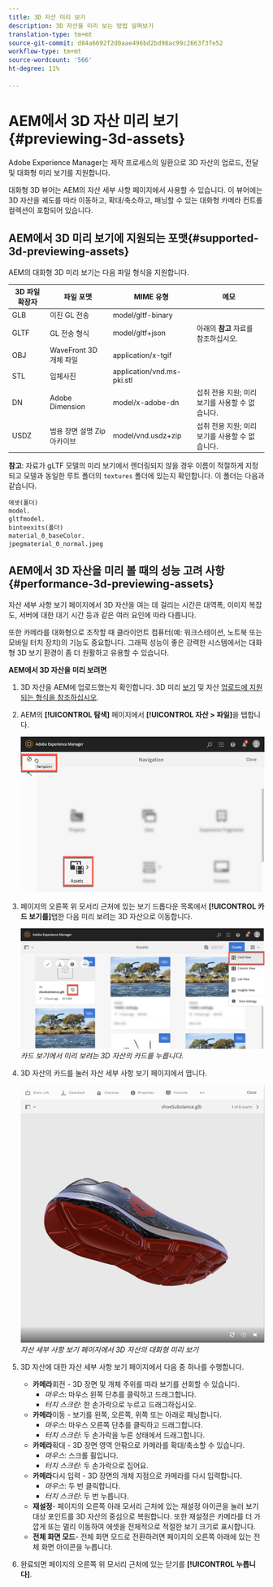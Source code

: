 ```yaml
---
title: 3D 자산 미리 보기
description: 3D 자산을 미리 보는 방법 살펴보기
translation-type: tm+mt
source-git-commit: d84a6692f2d0aae496bd2bd98ac99c2663f3fe52
workflow-type: tm+mt
source-wordcount: '566'
ht-degree: 11%

---
```



# AEM에서 3D 자산 미리 보기{#previewing-3d-assets}

Adobe Experience Manager는 제작 프로세스의 일환으로 3D 자산의 업로드, 전달 및 대화형 미리 보기를 지원합니다.

대화형 3D 뷰어는 AEM의 자산 세부 사항 페이지에서 사용할 수 있습니다. 이 뷰어에는 3D 자산을 궤도를 따라 이동하고, 확대/축소하고, 패닝할 수 있는 대화형 카메라 컨트롤 컬렉션이 포함되어 있습니다.

<!-- See also [Working with 3D assets in Dynamic Media](/help/assets/dynamic-media/assets-3d.md). -->

## AEM에서 3D 미리 보기에 지원되는 포맷{#supported-3d-previewing-assets}

AEM의 대화형 3D 미리 보기는 다음 파일 형식을 지원합니다.

| 3D 파일 확장자 | 파일 포맷 | MIME 유형 | 메모 |
|---|---|---|---|
| GLB | 이진 GL 전송 | model/gltf-binary |  |
| GLTF | GL 전송 형식 | model/gltf+json | 아래의 **참고** 자료를 참조하십시오. |
| OBJ | WaveFront 3D 개체 파일 | application/x-tgif |  |
| STL | 입체사진 | application/vnd.ms-pki.stl |  |
| DN | Adobe Dimension | model/x-adobe-dn | 섭취 전용 지원; 미리 보기를 사용할 수 없습니다. |
| USDZ | 범용 장면 설명 Zip 아카이브 | model/vnd.usdz+zip | 섭취 전용 지원; 미리 보기를 사용할 수 없습니다. |

**참고**: 자료가 gLTF 모델의 미리 보기에서 렌더링되지 않을 경우 이름이 적절하게 지정되고 모델과 동일한 루트 폴더의 `textures` 폴더에 있는지 확인합니다. 이 폴더는 다음과 같습니다.

    에셋(폴더)
    model.
    gltfmodel.
    binteexits(폴더)
    material_0_baseColor.
    jpegmaterial_0_normal.jpeg

## AEM에서 3D 자산을 미리 볼 때의 성능 고려 사항{#performance-3d-previewing-assets}

자산 세부 사항 보기 페이지에서 3D 자산을 여는 데 걸리는 시간은 대역폭, 이미지 복잡도, 서버에 대한 대기 시간 등과 같은 여러 요인에 따라 다릅니다.

또한 카메라를 대화형으로 조작할 때 클라이언트 컴퓨터(예: 워크스테이션, 노트북 또는 모바일 터치 장치)의 기능도 중요합니다. 그래픽 성능이 좋은 강력한 시스템에서는 대화형 3D 보기 환경이 좀 더 원활하고 유용할 수 있습니다.

**AEM에서 3D 자산을 미리 보려면**

1. 3D 자산을 AEM에 업로드했는지 확인합니다.
3D 미리 [보기](#supported-3d-previewing-assets) 및 자산 [업로드에 지원되는 형식을 참조하십시오](/help/assets/manage-digital-assets.md#uploading-assets).
1. AEM의 **[!UICONTROL 탐색]** 페이지에서 **[!UICONTROL 자산 > 파일]**&#x200B;을 탭합니다.

   ![탐색 페이지](/help/assets/dynamic-media/assets/navigation-assets.png)

1. 페이지의 오른쪽 위 모서리 근처에 있는 보기 드롭다운 목록에서 **[!UICONTROL 카드 보기를]**&#x200B;탭한 다음 미리 보려는 3D 자산으로 이동합니다.

   ![3D 카드 선택](/help/assets/dynamic-media/assets/3d-card-select.png)
   _카드 보기에서 미리 보려는 3D 자산의 카드를 누릅니다._

1. 3D 자산의 카드를 눌러 자산 세부 사항 보기 페이지에서 엽니다.

   ![인터랙티브한 3D 미리 보기](/help/assets/dynamic-media/assets/3d-preview.png)
   _자산 세부 사항 보기 페이지에서 3D 자산의 대화형 미리 보기_
1. 3D 자산에 대한 자산 세부 사항 보기 페이지에서 다음 중 하나를 수행합니다.
   * **카메라**&#x200B;회전 - 3D 장면 및 개체 주위를 따라 보기를 선회할 수 있습니다.
      * _마우스_: 마우스 왼쪽 단추를 클릭하고 드래그합니다.
      * _터치 스크린_: 한 손가락으로 누르고 드래그하십시오.
   * **카메라**&#x200B;이동 - 보기를 왼쪽, 오른쪽, 위쪽 또는 아래로 패닝합니다.
      * _마우스_: 마우스 오른쪽 단추를 클릭하고 드래그합니다.
      * _터치 스크린_: 두 손가락을 누른 상태에서 드래그합니다.
   * **카메라**&#x200B;확대 - 3D 장면 영역 안팎으로 카메라를 확대/축소할 수 있습니다.
      * _마우스_: 스크롤 휠입니다.
      * _터치 스크린_: 두 손가락으로 집어요.
   * **카메라**&#x200B;다시 입력 - 3D 장면의 개체 지점으로 카메라를 다시 입력합니다.
      * _마우스_: 두 번 클릭합니다.
      * _터치 스크린_: 두 번 누릅니다.
   * **재설정**- 페이지의 오른쪽 아래 모서리 근처에 있는 재설정 아이콘을 눌러 보기 대상 포인트를 3D 자산의 중심으로 복원합니다. 또한 재설정은 카메라를 더 가깝게 또는 멀리 이동하여 에셋을 전체적으로 적절한 보기 크기로 표시합니다.
   * **전체 화면 모드**- 전체 화면 모드로 전환하려면 페이지의 오른쪽 아래에 있는 전체 화면 아이콘을 누릅니다.

1. 완료되면 페이지의 오른쪽 위 모서리 근처에 있는 닫기를 **[!UICONTROL 누릅니다]**.
